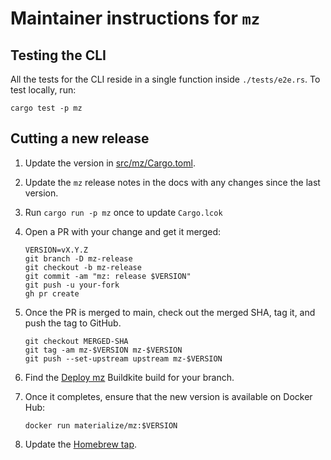 # Maintainer instructions for `mz`

## Testing the CLI

All the tests for the CLI reside in a single function inside `./tests/e2e.rs`. To test locally, run:

```
cargo test -p mz
```

## Cutting a new release

1. Update the version in [src/mz/Cargo.toml](/src/mz/Cargo.toml).

2. Update the `mz` release notes in the docs with any changes since the last
   version.

3. Run `cargo run -p mz` once to update `Cargo.lcok`

4. Open a PR with your change and get it merged:

   ```
   VERSION=vX.Y.Z
   git branch -D mz-release
   git checkout -b mz-release
   git commit -am "mz: release $VERSION"
   git push -u your-fork
   gh pr create
   ```

4. Once the PR is merged to main, check out the merged SHA, tag it, and push
   the tag to GitHub.

   ```
   git checkout MERGED-SHA
   git tag -am mz-$VERSION mz-$VERSION
   git push --set-upstream upstream mz-$VERSION
   ```

6. Find the [Deploy mz](https://buildkite.com/materialize/deploy-mz) Buildkite
   build for your branch.

7. Once it completes, ensure that the new version is available on Docker Hub:

   ```
   docker run materialize/mz:$VERSION
   ```

8. Update the [Homebrew tap](https://github.com/MaterializeInc/homebrew-materialize/blob/master/CONTRIBUTING.md).
